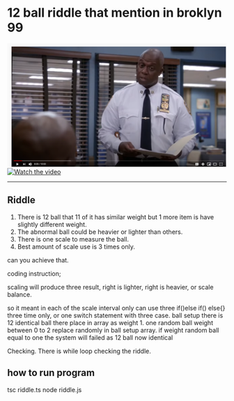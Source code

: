 # 12 ball riddle that mention in broklyn 99 

[![Watch the video](preview-image.png)](https://www.youtube.com/watch?v=cCOUmCy691s) 
[![Watch the video](https://i.redd.it/tm8603g4rdmx.gif)](https://www.youtube.com/watch?v=cCOUmCy691s)

---------

## Riddle
1) There is 12 ball that 11 of it has similar weight but 1 more item is have slightly different weight.
2) The abnormal ball could be heavier or lighter than others.
3) There is one scale to measure the ball.
4) Best amount of scale use is 3 times only.

can you achieve that.

coding instruction;

scaling will produce three result,
right is lighter,
right is heavier,
or scale balance.

so it meant in each of the scale interval only can use three if()else if() else{} three time only,
or one switch statement with three case.
ball setup there is 12 identical ball there place in array as weight 1.
one random ball  weight between  0 to 2 replace randomly in ball setup array.
if weight random ball equal to one the system will failed as 12 ball now identical


Checking.
There is while loop checking the riddle.


## how to run program
tsc riddle.ts
node riddle.js
